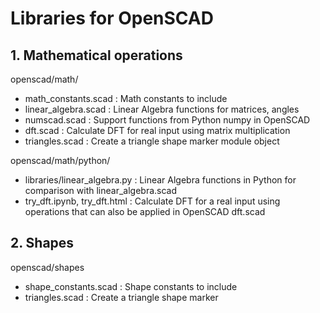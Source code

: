 # Libraries for OpenSCAD

## 1. Mathematical operations
openscad/math/
* math_constants.scad : Math constants to include
* linear_algebra.scad : Linear Algebra functions for matrices, angles
* numscad.scad : Support functions from Python numpy in OpenSCAD
* dft.scad : Calculate DFT for real input using matrix multiplication
* triangles.scad : Create a triangle shape marker module object

openscad/math/python/
* libraries/linear_algebra.py : Linear Algebra functions in Python for comparison with linear_algebra.scad
* try_dft.ipynb, try_dft.html : Calculate DFT for a real input using operations that can also be applied in OpenSCAD dft.scad

## 2. Shapes
openscad/shapes
* shape_constants.scad : Shape constants to include
* triangles.scad : Create a triangle shape marker